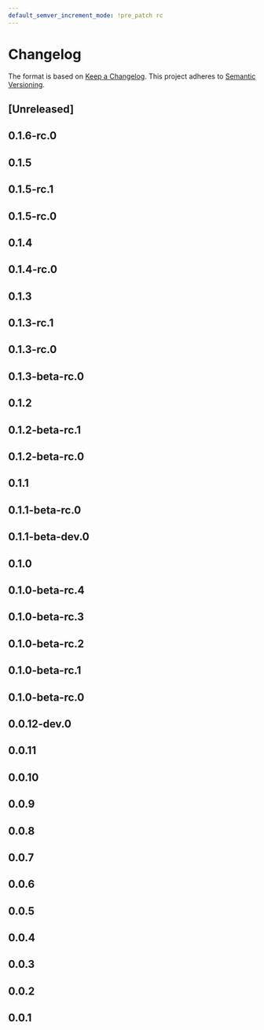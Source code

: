 ```yaml
---
default_semver_increment_mode: !pre_patch rc
---
```

# Changelog

The format is based on [Keep a Changelog](https://keepachangelog.com/en/1.0.0/). This project adheres to [Semantic Versioning](https://semver.org/spec/v2.0.0.html).

## \[Unreleased\]

## 0.1.6-rc.0

## 0.1.5

## 0.1.5-rc.1

## 0.1.5-rc.0

## 0.1.4

## 0.1.4-rc.0

## 0.1.3

## 0.1.3-rc.1

## 0.1.3-rc.0

## 0.1.3-beta-rc.0

## 0.1.2

## 0.1.2-beta-rc.1

## 0.1.2-beta-rc.0

## 0.1.1

## 0.1.1-beta-rc.0

## 0.1.1-beta-dev.0

## 0.1.0

## 0.1.0-beta-rc.4

## 0.1.0-beta-rc.3

## 0.1.0-beta-rc.2

## 0.1.0-beta-rc.1

## 0.1.0-beta-rc.0

## 0.0.12-dev.0

## 0.0.11

## 0.0.10

## 0.0.9

## 0.0.8

## 0.0.7

## 0.0.6

## 0.0.5

## 0.0.4

## 0.0.3

## 0.0.2

## 0.0.1
